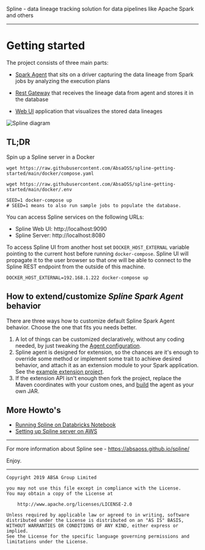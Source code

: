 Spline - data lineage tracking solution for data pipelines like Apache Spark and others

---

# Getting started

The project consists of three main parts:
-  [Spark Agent](https://github.com/AbsaOSS/spline-spark-agent) that sits on a driver capturing the data lineage from Spark jobs by analyzing the execution plans

-  [Rest Gateway](https://github.com/AbsaOSS/spline) that receives the lineage data from agent and stores it in the database

-  [Web UI](https://github.com/AbsaOSS/spline-ui) application that visualizes the stored data lineages

![Spline diagram](https://user-images.githubusercontent.com/5530211/70050339-fd93f580-15ce-11ea-88b2-4d79ee30d494.png)


## TL;DR
Spin up a Spline server in a Docker

```shell
wget https://raw.githubusercontent.com/AbsaOSS/spline-getting-started/main/docker/compose.yaml

wget https://raw.githubusercontent.com/AbsaOSS/spline-getting-started/main/docker/.env

SEED=1 docker-compose up
# SEED=1 means to also run sample jobs to populate the database. 
```

You can access Spline services on the following URLs:
- Spline Web UI: http://localhost:9090
- Spline Server: http://localhost:8080

To access Spline UI from another host set `DOCKER_HOST_EXTERNAL` variable pointing to the current host before running `docker-compose`.
Spline UI will propagate it to the user browser so that one will be able to connect to the Spline REST endpoint from the outside of this machine.

```shell
DOCKER_HOST_EXTERNAL=192.168.1.222 docker-compose up
```

## How to extend/customize _Spline Spark Agent_ behavior

There are three ways how to customize default Spline Spark Agent behavior. Choose the one that fits you needs better.

1. A lot of things can be customized declaratively, without any coding needed, by just tweaking
   the [Agent configuration](https://github.com/AbsaOSS/spline-spark-agent#configuration).
2. Spline agent is designed for extension, so the chances are it's enough to override some method or implement some trait to achieve desired behavior,
   and attach it as an extension module to your Spark application. See the [example extension project](spark-agent-extension-example).
3. If the extension API isn't enough then fork the project, replace the Maven coordinates with your custom ones,
   and [build](https://github.com/AbsaOSS/spline-spark-agent#building-for-different-scala-and-spark-versions) the agent as your own JAR.

## More Howto's
- [Running Spline on Databricks Notebook](spline-on-databricks)
- [Setting up Spline server on AWS](spline-on-AWS-demo-setup)

---

For more information about Spline see - https://absaoss.github.io/spline/

Enjoy.

---

    Copyright 2019 ABSA Group Limited
    
    you may not use this file except in compliance with the License.
    You may obtain a copy of the License at
    
        http://www.apache.org/licenses/LICENSE-2.0
    
    Unless required by applicable law or agreed to in writing, software
    distributed under the License is distributed on an "AS IS" BASIS,
    WITHOUT WARRANTIES OR CONDITIONS OF ANY KIND, either express or implied.
    See the License for the specific language governing permissions and
    limitations under the License.

